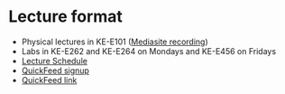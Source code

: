 # Lecture format
- Physical lectures in KE-E101 ([Mediasite recording](https://mediasite.uis.no/Mediasite/Channel/dat240-h2021))
- Labs in KE-E262 and KE-E264 on Mondays and KE-E456 on Fridays
- [Lecture Schedule](./lecture-schedule.md)
- [QuickFeed signup](./signup.md)
- [QuickFeed link](https://uis.itest.run)
